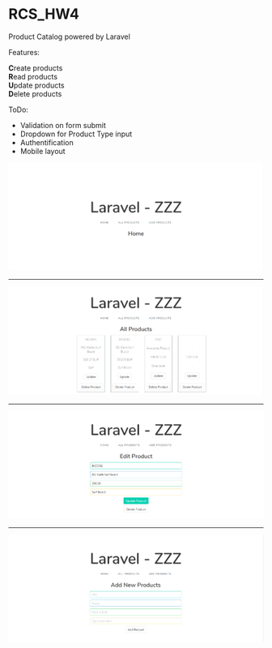 # RCS_HW4

Product Catalog powered by Laravel

Features:

<b>C</b>reate products <br>
<b>R</b>ead products <br>
<b>U</b>pdate products <br>
<b>D</b>elete products <br>

ToDo:
- Validation on form submit
- Dropdown for Product Type input
- Authentification
- Mobile layout

![alt text](https://github.com/ZZE0001/RCS_HW4/blob/master/public/img/Home.PNG)

<hr>

![alt text](https://github.com/ZZE0001/RCS_HW4/blob/master/public/img/AllProducts.PNG)

<hr>

![alt text](https://github.com/ZZE0001/RCS_HW4/blob/master/public/img/UpdateProduct.PNG)

<hr>

![alt text](https://github.com/ZZE0001/RCS_HW4/blob/master/public/img/AddProduct.PNG)
